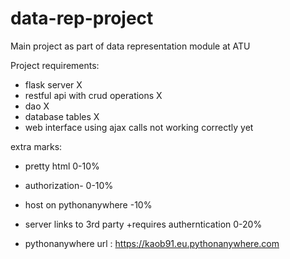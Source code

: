 # data-rep-project
Main project as part of data representation module at ATU


Project requirements:

- flask server X
- restful api with crud operations X
- dao X
- database tables X
- web interface using ajax calls  not working correctly yet

extra marks:

- pretty html 0-10%
- authorization- 0-10%
- host on pythonanywhere -10%
- server links to 3rd party +requires autherntication 0-20%


- pythonanywhere url : https://kaob91.eu.pythonanywhere.com


